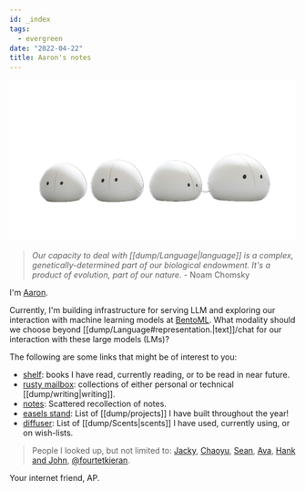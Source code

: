 ```yaml
---
id: _index
tags:
  - evergreen
date: "2022-04-22"
title: Aaron's notes
---
```


<img src="./blob.png" class="blob">

> _Our capacity to deal with [[dump/Language|language]] is a complex, genetically-determined part of our biological endowment. It's a product of evolution, part of our nature._ - Noam Chomsky

I'm [Aaron](https://www.youtube.com/watch?v=y6rZfpSL1RQ&ab_channel=SoylentJakob).

Currently, I'm building infrastructure for serving LLM and exploring
our interaction with machine learning models at [BentoML](https://bentoml.com/).
What modality should we choose beyond [[dump/Language#representation.|text]]/chat for our interaction with these large models (LMs)?

The following are some links that might be of interest to you:

- [shelf](/books): books I have read, currently reading, or to be read in near future.
- [rusty mailbox](/posts/): collections of either personal or technical [[dump/writing|writing]].
- [notes](/dump): Scattered recollection of notes.
- [easels stand](/dump/projects): List of [[dump/projects]] I have built throughout the year!
- [diffuser](/dump/Scents): List of [[dump/Scents|scents]] I have used, currently using, or on wish-lists.

> People I looked up, but not limited to: [Jacky](https://jzhao.xyz/), [Chaoyu](https://twitter.com/chaoyu_), [Sean](https://www.linkedin.com/in/ssheng/), [Ava](https://www.avabear.xyz/), [Hank and John](https://www.youtube.com/@vlogbrothers), [@fourtetkieran](https://www.fourtet.net/).

Your internet friend, AP.

